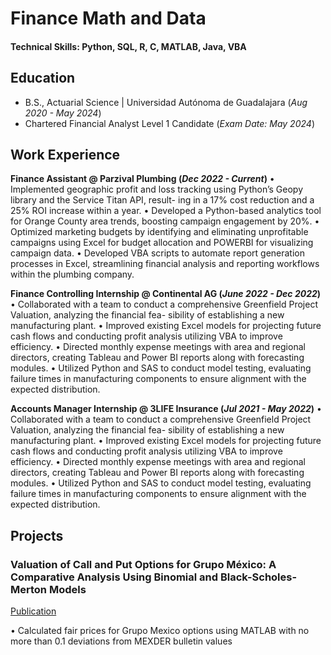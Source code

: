 # Finance Math and Data

#### Technical Skills: Python, SQL, R, C, MATLAB, Java, VBA

## Education 			        		
- B.S., Actuarial Science | Universidad Autónoma de Guadalajara (_Aug 2020 - May 2024_)
- Chartered Financial Analyst Level 1 Candidate	 (_Exam Date: May 2024_)	 

## Work Experience
**Finance Assistant @ Parzival Plumbing (_Dec 2022 - Current_)**
• Implemented geographic profit and loss tracking using Python’s Geopy library and the Service Titan API, result-
ing in a 17% cost reduction and a 25% ROI increase within a year.
• Developed a Python-based analytics tool for Orange County area trends, boosting campaign engagement by
20%.
• Optimized marketing budgets by identifying and eliminating unprofitable campaigns using Excel for budget
allocation and POWERBI for visualizing campaign data.
• Developed VBA scripts to automate report generation processes in Excel, streamlining financial analysis and
reporting workflows within the plumbing company.

**Finance Controlling Internship @ Continental AG (_June 2022 - Dec 2022_)**
• Collaborated with a team to conduct a comprehensive Greenfield Project Valuation, analyzing the financial fea-
sibility of establishing a new manufacturing plant.
• Improved existing Excel models for projecting future cash flows and conducting profit analysis utilizing VBA to
improve efficiency.
• Directed monthly expense meetings with area and regional directors, creating Tableau and Power BI reports
along with forecasting modules.
• Utilized Python and SAS to conduct model testing, evaluating failure times in manufacturing components to
ensure alignment with the expected distribution.

**Accounts Manager Internship @ 3LIFE Insurance (_Jul 2021 - May 2022_)**
• Collaborated with a team to conduct a comprehensive Greenfield Project Valuation, analyzing the financial fea-
sibility of establishing a new manufacturing plant.
• Improved existing Excel models for projecting future cash flows and conducting profit analysis utilizing VBA to
improve efficiency.
• Directed monthly expense meetings with area and regional directors, creating Tableau and Power BI reports
along with forecasting modules.
• Utilized Python and SAS to conduct model testing, evaluating failure times in manufacturing components to
ensure alignment with the expected distribution.

## Projects
### Valuation of Call and Put Options for Grupo México: A Comparative Analysis Using Binomial and Black-Scholes-Merton Models
[Publication](https://doi.org/10.6084/m9.figshare.25201037.v1)

• Calculated fair prices for Grupo Mexico options using MATLAB with no more than 0.1 deviations from MEXDER
bulletin values
